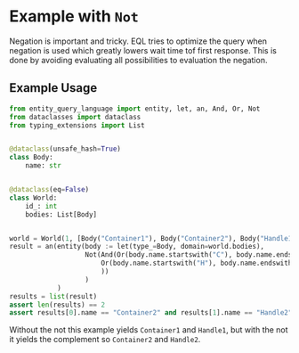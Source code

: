 # Example with `Not`

Negation is important and tricky. EQL tries to optimize the query when negation is used which greatly lowers wait time
tof first response. This is done by avoiding evaluating all possibilities to evaluation the negation.

## Example Usage

```python
from entity_query_language import entity, let, an, And, Or, Not
from dataclasses import dataclass
from typing_extensions import List


@dataclass(unsafe_hash=True)
class Body:
    name: str


@dataclass(eq=False)
class World:
    id_: int
    bodies: List[Body]


world = World(1, [Body("Container1"), Body("Container2"), Body("Handle1"), Body("Handle2")])
result = an(entity(body := let(type_=Body, domain=world.bodies),
                   Not(And(Or(body.name.startswith("C"), body.name.endswith("1")),
                       Or(body.name.startswith("H"), body.name.endswith("1"))
                       ))
                   )
            )
results = list(result)
assert len(results) == 2
assert results[0].name == "Container2" and results[1].name == "Handle2"
```

Without the not this example yields `Container1` and `Handle1`, but with the not it yields the complement so
`Container2` and `Handle2`.
